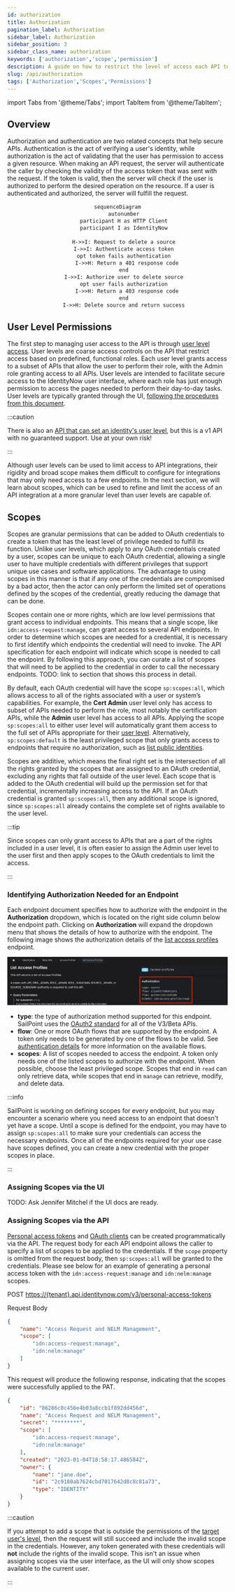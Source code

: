 ```yaml
---
id: authorization
title: Authorization
pagination_label: Authorization
sidebar_label: Authorization
sidebar_position: 3
sidebar_class_name: authorization
keywords: ['authorization','scope','permission']
description: A guide on how to restrict the level of access each API token has.
slug: /api/authorization
tags: ['Authorization','Scopes','Permissions']
---
```


import Tabs from '@theme/Tabs'; import TabItem from '@theme/TabItem';

## Overview

Authorization and authentication are two related concepts that help secure APIs.  Authentication is the act of verifying a user's identity, while authorization is the act of validating that the user has permission to access a given resource.  When making an API request, the server will authenticate the caller by checking the validity of the access token that was sent with the request.  If the token is valid, then the server will check if the user is authorized to perform the desired operation on the resource.  If a user is authenticated and authorized, the server will fulfill the request.

<div align="center">

```mermaid
sequenceDiagram
    autonumber
    participant H as HTTP Client
    participant I as IdentityNow

    H->>I: Request to delete a source
    I->>I: Authenticate access token
    opt token fails authentication
      I->>H: Return a 401 response code
    end
    I->>I: Authorize user to delete source
    opt user fails authorization
      I->>H: Return a 403 response code
    end
    I->>H: Delete source and return success
```

</div>

## User Level Permissions

The first step to managing user access to the API is through [user level access](https://documentation.sailpoint.com/saas/help/common/users/user_level_matrix.html).  User levels are coarse access controls on the API that restrict access based on predefined, functional roles.  Each user level grants access to a subset of APIs that allow the user to perform their role, with the Admin role granting access to all APIs.  User levels are intended to facilitate secure access to the IdentityNow user interface, where each role has just enough permission to access the pages needed to perform their day-to-day tasks.  User levels are typically granted through the UI, [following the procedures from this document](https://documentation.sailpoint.com/saas/help/common/users/grant_remove_user_levels.html).  

:::caution

There is also an [API that can set an identity's user level](https://developer.sailpoint.com/discuss/t/assign-identitynow-admin-roles-via-api/1874/4), but this is a v1 API with no guaranteed support.  Use at your own risk!

:::

Although user levels can be used to limit access to API integrations, their rigidity and broad scope makes them difficult to configure for integrations that may only need access to a few endpoints.  In the next section, we will learn about scopes, which can be used to refine and limit the access of an API integration at a more granular level than user levels are capable of.

## Scopes

Scopes are granular permissions that can be added to OAuth credentials to create a token that has the least level of privilege needed to fulfill its function.  Unlike user levels, which apply to any OAuth credentials created by a user, scopes can be unique to each OAuth credential, allowing a single user to have multiple credentials with different privileges that support unique use cases and software applications.  The advantage to using scopes in this manner is that if any one of the credentials are compromised by a bad actor, then the actor can only perform the limited set of operations defined by the scopes of the credential, greatly reducing the damage that can be done.

Scopes contain one or more rights, which are low level permissions that grant access to individual endpoints.  This means that a single scope, like `idn:access-request:manage`, can grant access to several API endpoints.  In order to determine which scopes are needed for a credential, it is necessary to first identify which endpoints the credential will need to invoke.  The API specification for each endpoint will indicate which scope is needed to call the endpoint.  By following this approach, you can curate a list of scopes that will need to be applied to the credential in order to call the necessary endpoints. TODO: link to section that shows this process in detail.

By default, each OAuth credential will have the scope `sp:scopes:all`, which allows access to all of the rights associated with a user or system’s capabilities.  For example, the **Cert Admin** user level only has access to subset of APIs needed to perform the role, most notably the certification APIs, while the **Admin** user level has access to all APIs.  Applying the scope `sp:scopes:all` to either user level will automatically grant them access to the full set of APIs appropriate for their [user level](https://documentation.sailpoint.com/saas/help/common/users/user_level_matrix.html).  Alternatively, `sp:scopes:default` is the least privileged scope that only grants access to endpoints that require no authorization, such as [list public identities](https://developer.sailpoint.com/idn/api/v3/get-public-identities).

Scopes are additive, which means the final right set is the intersection of all the rights granted by the scopes that are assigned to an OAuth credential, excluding any rights that fall outside of the user level.  Each scope that is added to the OAuth credential will build up the permission set for that credential, incrementally increasing access to the API.  If an OAuth credential is granted `sp:scopes:all`, then any additional scope is ignored, since `sp:scopes:all` already contains the complete set of rights available to the user level.  

:::tip

Since scopes can only grant access to APIs that are a part of the rights included in a user level, it is often easier to assign the Admin user level to the user first and then apply scopes to the OAuth credentials to limit the access.

:::

### Identifying Authorization Needed for an Endpoint

Each endpoint document specifies how to authorize with the endpoint in the **Authorization** dropdown, which is located on the right side column below the endpoint path.  Clicking on **Authorization** will expand the dropdown menu that shows the details of how to authorize with the endpoint.  The following image shows the authorization details of the [list access profiles](https://developer.sailpoint.com/idn/api/beta/list-access-profiles) endpoint.

![Authorization Dropdown](./img/authorization/authorization-dropdown.png)

- **type**: the type of authorization method supported for this endpoint.  SailPoint uses the [OAuth2 standard](./authentication.md#oauth-20) for all of the V3/Beta APIs.
- **flow**: One or more OAuth flows that are supported by the endpoint.  A token only needs to be generated by one of the flows to be valid.  See [authentication details](./authentication.md#authentication-details) for more information on the available flows.
- **scopes**: A list of scopes needed to access the endpoint.  A token only needs one of the listed scopes to authorize with the endpoint.  When possible, choose the least privileged scope.  Scopes that end in `read` can only retrieve data, while scopes that end in `manage` can retrieve, modify, and delete data.

:::info

SailPoint is working on defining scopes for every endpoint, but you may encounter a scenario where you need access to an endpoint that doesn't yet have a scope.  Until a scope is defined for the endpoint, you may have to assign `sp:scopes:all` to make sure your credentials can access the necessary endpoints.  Once all of the endpoints required for your use case have scopes defined, you can create a new credential with the proper scopes in place.

:::

### Assigning Scopes via the UI

TODO: Ask Jennifer Mitchel if the UI docs are ready.

### Assigning Scopes via the API

[Personal access tokens](https://developer.sailpoint.com/idn/api/v3/create-personal-access-token) and [OAuth clients](https://developer.sailpoint.com/idn/api/v3/create-oauth-client) can be created programmatically via the API.  The request body for each API endpoint allows the caller to specify a list of scopes to be applied to the credentials.  If the `scope` property is omitted from the request body, then `sp:scopes:all` will be granted to the credentials.  Please see below for an example of generating a personal access token with the `idn:access-request:manage` and `idn:nelm:manage` scopes.

POST <https://{tenant}.api.identitynow.com/v3/personal-access-tokens>

Request Body

```json
{
    "name": "Access Request and NELM Management",
    "scope": [
        "idn:access-request:manage",
        "idn:nelm:manage"
    ]
}
```

This request will produce the following response, indicating that the scopes were successfully applied to the PAT.

```json
{
    "id": "86286c0c456e4b03a8ccb1f892dd456d",
    "name": "Access Request and NELM Management",
    "secret": "********",
    "scope": [
        "idn:access-request:manage",
        "idn:nelm:manage"
    ],
    "created": "2023-01-04T18:58:17.486584Z",
    "owner": {
        "name": "jane.doe",
        "id": "2c9180ab7624cbd7017642d8c8c81a73",
        "type": "IDENTITY"
    }
}
```

:::caution

If you attempt to add a scope that is outside the permissions of the [target user's level](#user-level-permissions), then the request will still succeed and include the invalid scope in the credentials.  However, any token generated with these credentials will **not** include the rights of the invalid scope.  This isn't an issue when assigning scopes via the user interface, as the UI will only show scopes available to the current user.

:::
